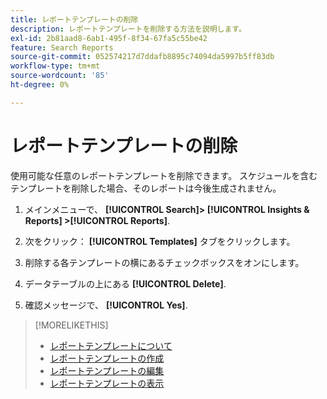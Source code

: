 ```yaml
---
title: レポートテンプレートの削除
description: レポートテンプレートを削除する方法を説明します。
exl-id: 2b81aad8-6ab1-495f-8f34-67fa5c55be42
feature: Search Reports
source-git-commit: 052574217d7ddafb8895c74094da5997b5ff83db
workflow-type: tm+mt
source-wordcount: '85'
ht-degree: 0%

---
```


# レポートテンプレートの削除

使用可能な任意のレポートテンプレートを削除できます。 スケジュールを含むテンプレートを削除した場合、そのレポートは今後生成されません。

1. メインメニューで、 **[!UICONTROL Search]> [!UICONTROL Insights & Reports] >[!UICONTROL Reports]**.

1. 次をクリック： **[!UICONTROL Templates]** タブをクリックします。

1. 削除する各テンプレートの横にあるチェックボックスをオンにします。

1. データテーブルの上にある **[!UICONTROL Delete]**.

1. 確認メッセージで、 **[!UICONTROL Yes]**.

>[!MORELIKETHIS]
>
>* [レポートテンプレートについて](template-about.md)
>* [レポートテンプレートの作成](template-create.md)
>* [レポートテンプレートの編集](template-edit.md)
>* [レポートテンプレートの表示](template-view.md)
